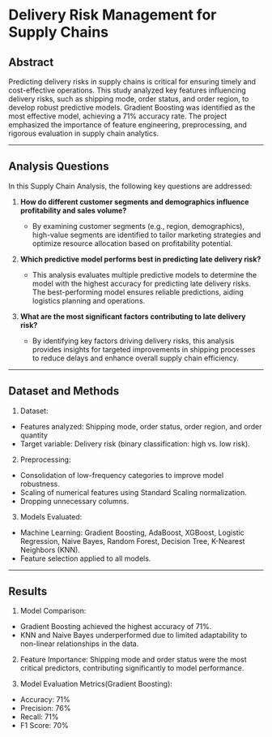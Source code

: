 # Delivery Risk Management for Supply Chains

## Abstract
Predicting delivery risks in supply chains is critical for ensuring timely and cost-effective operations. This study analyzed key features influencing delivery risks, such as shipping mode, order status, and order region, to develop robust predictive models. Gradient Boosting was identified as the most effective model, achieving a 71% accuracy rate. The project emphasized the importance of feature engineering, preprocessing, and rigorous evaluation in supply chain analytics.

---
## Analysis Questions
In this Supply Chain Analysis, the following key questions are addressed:

1) **How do different customer segments and demographics influence profitability and sales volume?**
   - By examining customer segments (e.g., region, demographics), high-value segments are identified to tailor marketing strategies and optimize resource allocation based on profitability potential.

2) **Which predictive model performs best in predicting late delivery risk?**
   - This analysis evaluates multiple predictive models to determine the model with the highest accuracy for predicting late delivery risks. The best-performing model ensures reliable predictions, aiding logistics planning and operations.

3) **What are the most significant factors contributing to late delivery risk?**
   - By identifying key factors driving delivery risks, this analysis provides insights for targeted improvements in shipping processes to reduce delays and enhance overall supply chain efficiency.

---
##  Dataset and Methods
1) Dataset:
- Features analyzed: Shipping mode, order status, order region, and order quantity
- Target variable: Delivery risk (binary classification: high vs. low risk).

2) Preprocessing:
- Consolidation of low-frequency categories to improve model robustness.
- Scaling of numerical features using Standard Scaling normalization.
- Dropping unnecessary columns.

3) Models Evaluated:
- Machine Learning: Gradient Boosting, AdaBoost, XGBoost, Logistic Regression, Naive Bayes, Random Forest, Decision Tree, K-Nearest Neighbors (KNN).
- Feature selection applied to all models.

---

## Results
1) Model Comparison:
- Gradient Boosting achieved the highest accuracy of 71%.
- KNN and Naive Bayes underperformed due to limited adaptability to non-linear relationships in the data.

2) Feature Importance:
Shipping mode and order status were the most critical predictors, contributing significantly to model performance.

3) Model Evaluation Metrics(Gradient Boosting):
- Accuracy: 71%
- Precision: 76%
- Recall: 71%
- F1 Score: 70%

